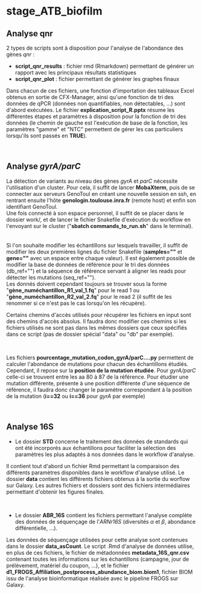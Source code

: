 # stage_ATB_biofilm


## Analyse qnr


2 types de scripts sont à disposition pour l'analyse de l'abondance des gènes *qnr* :
- **script_qnr_results** : fichier rmd (Rmarkdown) permettant de générer un rapport avec les principaux résultats statistiques 
- **script_qnr_plot** : fichier permettant de générer les graphes finaux

Dans chacun de ces fichiers, une fonction d'importation des tableaux Excel obtenus en sortie de CFX-Manager, ainsi qu'une fonction de tri des données de qPCR (données non quantifiables, non détectables,  ...) sont d'abord exécutées. Le fichier **explication_script_R.pptx** résume les différentes étapes et paramètres à disposition pour la fonction de tri des données (le chemin de gauche est l'exécution de base de la fonction, les paramètres "gamme" et "NTC" permettent de gérer les cas particuliers lorsqu'ils sont passés en **TRUE**).  

<br>


## Analyse *gyrA/parC*


La détection de variants au niveau des gènes *gyrA* et *parC* nécessite l'utilisation d'un cluster. Pour cela, il suffit de lancer **MobaXterm**, puis de se connecter aux serveurs GenoToul en créant une nouvelle session en ssh, en rentrant ensuite l'hôte **genologin.toulouse.inra.fr** (remote host) et enfin son identifiant GenoToul.  
Une fois connecté à son espace personnel, il suffit de se placer dans le dossier work/, et de lancer le fichier Snakefile d'exécution du workflow en l'envoyant sur le cluster ("**sbatch commands_to_run.sh**" dans le terminal).  
<br>  
Si l'on souhaite modifier les échantillons sur lesquels travailler, il suffit de modifier les deux premières lignes du fichier Snakefile (**samples=""** et **gene=""** avec un espace entre chaque valeur). Il est également possible de modifier la base de données de référence pour le tri des données (db_ref="") et la séquence de référence servant à aligner les reads pour détecter les mutations (seq_ref="").  
Les donnés doivent cependant toujours se trouver sous la forme "**gène_numéchantillon_R1_val_1.fq**" pour le read 1 ou "**gène_numéchantillon_R2_val_2.fq**" pour le read 2 (il suffit de les renommer si ce n'est pas le cas lorsqu'on les récupère).  

Certains chemins d'accès utilisés pour récupérer les fichiers en input sont des chemins d'accès absolus. Il faudra donc modifier ces chemins si les fichiers utilisés ne sont pas dans les mêmes dossiers que ceux spécifiés dans ce script (pas de dossier spécial "data" ou "db" par exemple).  
  
<br>

Les fichiers **pourcentage_mutation_codon_gyrA/parC....py** permettent de calculer l'abondance de mutations pour chacun des échantillons étudiés. Cependant, il repose sur la **position de la mutation étudiée**. Pour *gyrA/parC* celle-ci se trouvent entre les aa 80 à 87 de la référence. Pour étudier une mutation différente, présente à une position différente d'une séquence de référence, il faudra donc changer le paramètre correspondant à la position de la mutation (**i==32** ou **i==36** pour *gyrA* par exemple)

<br>


## Analyse 16S


- Le dossier **STD** concerne le traitement des données de standards qui ont été incorporés aux échantillons pour faciliter la sélection des paramètres les plus adaptés à nos données dans le workflow d'analyse.

Il contient tout d'abord un fichier Rmd permettant la comparaison des différents paramètres disponibles dans le workflow d'analyse utilisé. Le dossier **data** contient les différents fichiers obtenus à la sortie du worflow sur Galaxy. Les autres fichiers et dossiers sont des fichiers intermédiaires permettant d'obtenir les figures finales.

<br>

- Le dossier **ABR_16S** contient les fichiers permettant l'analyse complète des données de séquençage de l'*ARNr16S* (diversités $\alpha$ et $\beta$, abondance différentielle, ...).

Les données de séquençage utilisées pour cette analyse sont contenues dans le dossier **data_asCount**. Le script .Rmd d'analyse de données utilise, en plus de ces fichiers, le fichier de métadonnées **metadata_16S_qnr.csv** contenant toutes les informations sur les échantillons (campagne, jour de prélèvement, matériel du coupon, ...), et le fichier **d1_FROGS_Affiliation_postprocess_abundance_biom.biom1**, fichier BIOM issu de l'analyse bioinformatique réalisée avec le pipeline FROGS sur Galaxy.








